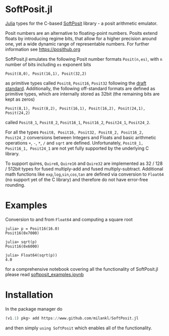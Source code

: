 # SoftPosit.jl

[Julia](https://julialang.org/) types for the C-based [SoftPosit](https://gitlab.com/cerlane/SoftPosit) library - a posit arithmetic emulator.

Posit numbers are an alternative to floating-point numbers. Posits extend floats by introducing regime bits, that allow for a higher precision around one, yet a wide dynamic range of representable numbers. For further information see https://posithub.org

SoftPosit.jl emulates the following Posit number formats `Posit(n,es)`, with `n` number of bits including `es` exponent bits

    Posit(8,0), Posit(16,1), Posit(32,2)
    
as primitive types called `Posit8`, `Posit16`, `Posit32` following the [draft standard](https://posithub.org/docs/posit_standard.pdf). Additionally, the following off-standard formats are defined as primitive types, which are internally stored as 32bit (the remaining bits are kept as zeros)

    Posit(8,1), Posit(8,2), Posit(16,1), Posit(16,2), Posit(24,1), Posit(24,2)
   
called `Posit8_1`, `Posit8_2`, `Posit16_1`, `Posit16_2`, `Posit24_1`, `Posit24_2`.

For all the types `Posit8, Posit16, Posit32, Posit8_2, Posit16_2, Posit24_2` conversions between Integers and Floats and basic arithmetic operations `+`, `-`, `*`, `/` and `sqrt` are defined. Unfortunately, `Posit8_1, Posit16_1, Posit24_1` are not yet fully supported by the underlying C library.

To support quires, `Quire8`, `Quire16` and `Quire32` are implemented as 32 / 128 / 512bit types for fused multiply-add and fused multiply-subtract. Additional math functions like `exp`,`log`,`sin`,`cos`,`tan` are defined via conversion to `Float64` (no support yet of the C library) and therefore do not have error-free rounding.

# Examples

Conversion to and from `Float64` and computing a square root

    julia> p = Posit16(16.0)
    Posit16(0x7000)

    julia> sqrt(p)
    Posit16(0x6000)

    julia> Float64(sqrt(p))
    4.0

for a comprehensive notebook covering all the functionality of SoftPosit.jl please read [softposit_examples.ipynb](https://github.com/milankl/SoftPosit.jl/blob/master/docs/softposit_examples.ipynb)


# Installation

In the package manager do

```julia
(v1.1) pkg> add https://www.github.com/milankl/SoftPosit.jl
```
 
and then simply `using SoftPosit` which enables all of the functionality.
